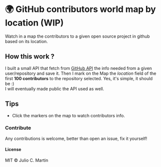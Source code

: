 # :earth_africa: GitHub contributors world map by location (WIP)
Watch in a map the contributors to a given open source project in github based on its location.

## How this work ?
I built a small API that fetch from [GitHub API](https://developer.github.com/v3/) the info needed from a given user/repository and save it. Then I mark on the Map the *location* field of the first **100 contributors** to the repository selected. Yes, it's simple, it should be :)  
I will eventually made public the API used as well.

## Tips
- Click the markers on the map to watch contributors info.

### Contribute
Any contributions is welcome, better than open an issue, fix it yourself!

#### License
MIT © Julio C. Martin
